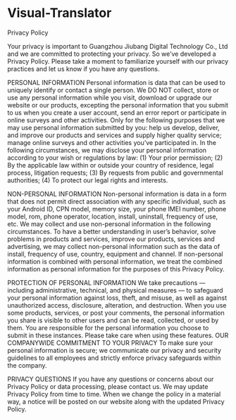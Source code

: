 # Visual-Translator

Privacy Policy

Your privacy is important to Guangzhou Jiubang Digital Technology Co., Ltd and we are committed to protecting your privacy. So we’ve developed a Privacy Policy. Please take a moment to familiarize yourself with our privacy practices and let us know if you have any questions.


PERSONAL INFORMATION
Personal information is data that can be used to uniquely identify or contact a single person.
We DO NOT collect, store or use any personal information while you visit, download or upgrade our website or our products, excepting the personal information that you submit to us when you create a user account, send an error report or participate in online surveys and other activities.
Only for the following purposes that we may use personal information submitted by you: help us develop, deliver, and improve our products and services and supply higher quality service; manage online surveys and other activities you’ve participated in.
In the following circumstances, we may disclose your personal information according to your wish or regulations by law:
(1) Your prior permission;
(2) By the applicable law within or outside your country of residence, legal process, litigation requests;
(3) By requests from public and governmental authorities;
(4) To protect our legal rights and interests.

NON-PERSONAL INFORMATION
Non-personal information is data in a form that does not permit direct association with any specific individual, such as your Android ID, CPN model, memory size, your phone IMEI number, phone model, rom, phone operator, location, install, uninstall, frequency of use, etc.
We may collect and use non-personal information in the following circumstances. To have a better understanding in user’s behavior, solve problems in products and services, improve our products, services and advertising, we may collect non-personal information such as the data of install, frequency of use, country, equipment and channel. 
If non-personal information is combined with personal information, we treat the combined information as personal information for the purposes of this Privacy Policy.


PROTECTION OF PERSONAL INFORMATION
We take precautions — including administrative, technical, and physical measures — to safeguard your personal information against loss, theft, and misuse, as well as against unauthorized access, disclosure, alteration, and destruction.
When you use some products, services, or post your comments, the personal information you share is visible to other users and can be read, collected, or used by them. You are responsible for the personal information you choose to submit in these instances. Please take care when using these features. OUR COMPANYWIDE COMMITMENT TO YOUR PRIVACY
To make sure your personal information is secure; we communicate our privacy and security guidelines to all employees and strictly enforce privacy safeguards within the company.


PRIVACY QUESTIONS
If you have any questions or concerns about our Privacy Policy or data processing, please contact us.
We may update Privacy Policy from time to time. When we change the policy in a material way, a notice will be posted on our website along with the updated Privacy Policy.
